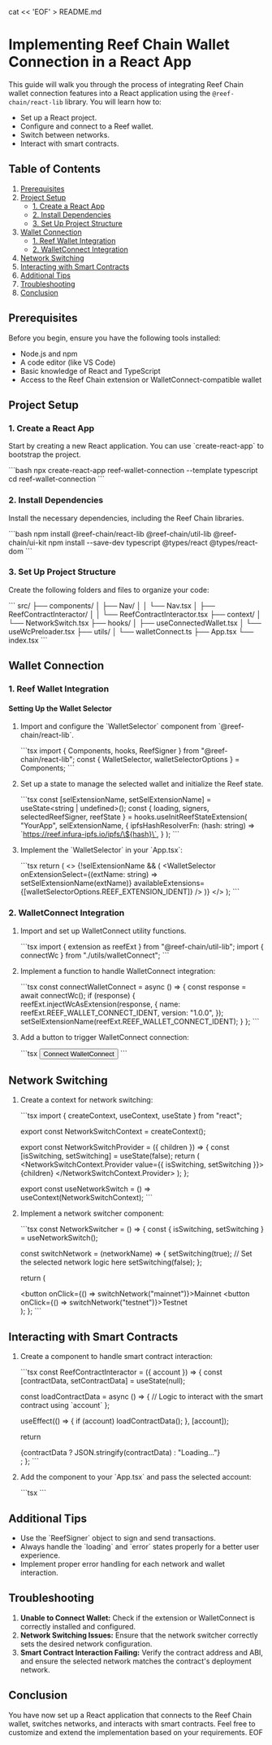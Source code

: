 cat << 'EOF' > README.md
# Implementing Reef Chain Wallet Connection in a React App

This guide will walk you through the process of integrating Reef Chain wallet connection features into a React application using the `@reef-chain/react-lib` library. You will learn how to:

- Set up a React project.
- Configure and connect to a Reef wallet.
- Switch between networks.
- Interact with smart contracts.

## Table of Contents

1. [Prerequisites](#prerequisites)
2. [Project Setup](#project-setup)
   - [1. Create a React App](#1-create-a-react-app)
   - [2. Install Dependencies](#2-install-dependencies)
   - [3. Set Up Project Structure](#3-set-up-project-structure)
3. [Wallet Connection](#wallet-connection)
   - [1. Reef Wallet Integration](#1-reef-wallet-integration)
   - [2. WalletConnect Integration](#2-walletconnect-integration)
4. [Network Switching](#network-switching)
5. [Interacting with Smart Contracts](#interacting-with-smart-contracts)
6. [Additional Tips](#additional-tips)
7. [Troubleshooting](#troubleshooting)
8. [Conclusion](#conclusion)

## Prerequisites

Before you begin, ensure you have the following tools installed:

- Node.js and npm
- A code editor (like VS Code)
- Basic knowledge of React and TypeScript
- Access to the Reef Chain extension or WalletConnect-compatible wallet

## Project Setup

### 1. Create a React App

Start by creating a new React application. You can use \`create-react-app\` to bootstrap the project.

\`\`\`bash
npx create-react-app reef-wallet-connection --template typescript
cd reef-wallet-connection
\`\`\`

### 2. Install Dependencies

Install the necessary dependencies, including the Reef Chain libraries.

\`\`\`bash
npm install @reef-chain/react-lib @reef-chain/util-lib @reef-chain/ui-kit
npm install --save-dev typescript @types/react @types/react-dom
\`\`\`

### 3. Set Up Project Structure

Create the following folders and files to organize your code:

\`\`\`
src/
  ├── components/
  │   ├── Nav/
  │   │   └── Nav.tsx
  │   ├── ReefContractInteractor/
  │   │   └── ReefContractInteractor.tsx
  ├── context/
  │   └── NetworkSwitch.tsx
  ├── hooks/
  │   ├── useConnectedWallet.tsx
  │   └── useWcPreloader.tsx
  ├── utils/
  │   └── walletConnect.ts
  ├── App.tsx
  └── index.tsx
\`\`\`

## Wallet Connection

### 1. Reef Wallet Integration

#### Setting Up the Wallet Selector

1. Import and configure the \`WalletSelector\` component from \`@reef-chain/react-lib\`.

   \`\`\`tsx
   import { Components, hooks, ReefSigner } from "@reef-chain/react-lib";
   const { WalletSelector, walletSelectorOptions } = Components;
   \`\`\`

2. Set up a state to manage the selected wallet and initialize the Reef state.

   \`\`\`tsx
   const [selExtensionName, setSelExtensionName] = useState<string | undefined>();
   const { loading, signers, selectedReefSigner, reefState } = hooks.useInitReefStateExtension(
     "YourApp",
     selExtensionName,
     {
       ipfsHashResolverFn: (hash: string) => \`https://reef.infura-ipfs.io/ipfs/\${hash}\`,
     }
   );
   \`\`\`

3. Implement the \`WalletSelector\` in your \`App.tsx\`:

   \`\`\`tsx
   return (
     <>
       {!selExtensionName && (
         <WalletSelector
           onExtensionSelect={(extName: string) => setSelExtensionName(extName)}
           availableExtensions={[walletSelectorOptions.REEF_EXTENSION_IDENT]}
         />
       )}
     </>
   );
   \`\`\`

### 2. WalletConnect Integration

1. Import and set up WalletConnect utility functions.

   \`\`\`tsx
   import { extension as reefExt } from "@reef-chain/util-lib";
   import { connectWc } from "./utils/walletConnect";
   \`\`\`

2. Implement a function to handle WalletConnect integration:

   \`\`\`tsx
   const connectWalletConnect = async () => {
     const response = await connectWc();
     if (response) {
       reefExt.injectWcAsExtension(response, {
         name: reefExt.REEF_WALLET_CONNECT_IDENT,
         version: "1.0.0",
       });
       setSelExtensionName(reefExt.REEF_WALLET_CONNECT_IDENT);
     }
   };
   \`\`\`

3. Add a button to trigger WalletConnect connection:

   \`\`\`tsx
   <button onClick={connectWalletConnect}>Connect WalletConnect</button>
   \`\`\`

## Network Switching

1. Create a context for network switching:

   \`\`\`tsx
   import { createContext, useContext, useState } from "react";

   export const NetworkSwitchContext = createContext();

   export const NetworkSwitchProvider = ({ children }) => {
     const [isSwitching, setSwitching] = useState(false);
     return (
       <NetworkSwitchContext.Provider value={{ isSwitching, setSwitching }}>
         {children}
       </NetworkSwitchContext.Provider>
     );
   };

   export const useNetworkSwitch = () => useContext(NetworkSwitchContext);
   \`\`\`

2. Implement a network switcher component:

   \`\`\`tsx
   const NetworkSwitcher = () => {
     const { isSwitching, setSwitching } = useNetworkSwitch();

     const switchNetwork = (networkName) => {
       setSwitching(true);
       // Set the selected network logic here
       setSwitching(false);
     };

     return (
       <div>
         <button onClick={() => switchNetwork("mainnet")}>Mainnet</button>
         <button onClick={() => switchNetwork("testnet")}>Testnet</button>
       </div>
     );
   };
   \`\`\`

## Interacting with Smart Contracts

1. Create a component to handle smart contract interaction:

   \`\`\`tsx
   const ReefContractInteractor = ({ account }) => {
     const [contractData, setContractData] = useState(null);

     const loadContractData = async () => {
       // Logic to interact with the smart contract using \`account\`
     };

     useEffect(() => {
       if (account) loadContractData();
     }, [account]);

     return <div>{contractData ? JSON.stringify(contractData) : "Loading..."}</div>;
   };
   \`\`\`

2. Add the component to your \`App.tsx\` and pass the selected account:

   \`\`\`tsx
   <ReefContractInteractor account={selectedReefSigner} />
   \`\`\`

## Additional Tips

- Use the \`ReefSigner\` object to sign and send transactions.
- Always handle the \`loading\` and \`error\` states properly for a better user experience.
- Implement proper error handling for each network and wallet interaction.

## Troubleshooting

1. **Unable to Connect Wallet:** Check if the extension or WalletConnect is correctly installed and configured.
2. **Network Switching Issues:** Ensure that the network switcher correctly sets the desired network configuration.
3. **Smart Contract Interaction Failing:** Verify the contract address and ABI, and ensure the selected network matches the contract's deployment network.

## Conclusion

You have now set up a React application that connects to the Reef Chain wallet, switches networks, and interacts with smart contracts. Feel free to customize and extend the implementation based on your requirements.
EOF
